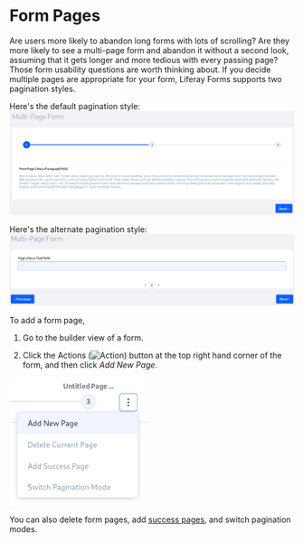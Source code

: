 # Form Pages

Are users more likely to abandon long forms with lots of scrolling? Are they
more likely to see a multi-page form and abandon it without a second look,
assuming that it gets longer and more tedious with every passing page? Those
form usability questions are worth thinking about. If you decide multiple pages
are appropriate for your form, Liferay Forms supports two pagination styles.

Here's the default pagination style:
![Figure x: ](../../images/forms-pagination1.png)

Here's the alternate pagination style:
![Figure x: ](../../images/forms-pagination2.png)

To add a form page,

1.  Go to the builder view of a form.

2.  Click the Actions (![Action](../../../images/icon-actions.png)) button at the top right
hand corner of the form, and then click *Add New Page*.

![Figure 1: You can add new pages or reset the current page from the Page Actions menu.](../../images/forms-page-actions.png)

You can also delete form pages, add 
[success pages](/discover/portal/-/knowledge_base/7-1/success-pages), 
and switch pagination modes.

